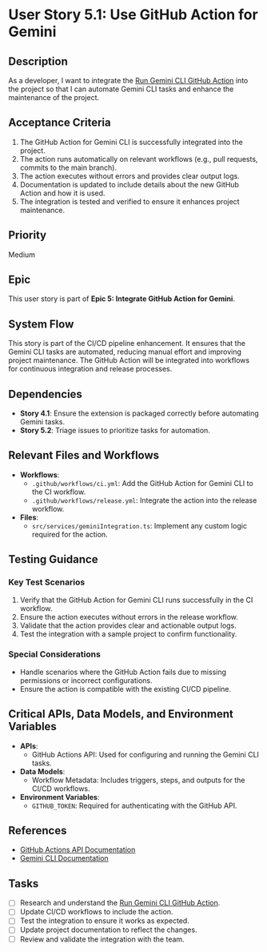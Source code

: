 # User Story 5.1: Use GitHub Action for Gemini

## Description

As a developer, I want to integrate the
[Run Gemini CLI GitHub Action](https://github.com/marketplace/actions/run-gemini-cli) into the project so that I can
automate Gemini CLI tasks and enhance the maintenance of the project.

## Acceptance Criteria

1. The GitHub Action for Gemini CLI is successfully integrated into the project.
2. The action runs automatically on relevant workflows (e.g., pull requests, commits to the main branch).
3. The action executes without errors and provides clear output logs.
4. Documentation is updated to include details about the new GitHub Action and how it is used.
5. The integration is tested and verified to ensure it enhances project maintenance.

## Priority

Medium

## Epic

This user story is part of **Epic 5: Integrate GitHub Action for Gemini**.

## System Flow

This story is part of the CI/CD pipeline enhancement. It ensures that the Gemini CLI tasks are automated, reducing
manual effort and improving project maintenance. The GitHub Action will be integrated into workflows for continuous
integration and release processes.

## Dependencies

- **Story 4.1**: Ensure the extension is packaged correctly before automating Gemini tasks.
- **Story 5.2**: Triage issues to prioritize tasks for automation.

## Relevant Files and Workflows

- **Workflows**:
  - `.github/workflows/ci.yml`: Add the GitHub Action for Gemini CLI to the CI workflow.
  - `.github/workflows/release.yml`: Integrate the action into the release workflow.
- **Files**:
  - `src/services/geminiIntegration.ts`: Implement any custom logic required for the action.

## Testing Guidance

### Key Test Scenarios

1. Verify that the GitHub Action for Gemini CLI runs successfully in the CI workflow.
2. Ensure the action executes without errors in the release workflow.
3. Validate that the action provides clear and actionable output logs.
4. Test the integration with a sample project to confirm functionality.

### Special Considerations

- Handle scenarios where the GitHub Action fails due to missing permissions or incorrect configurations.
- Ensure the action is compatible with the existing CI/CD pipeline.

## Critical APIs, Data Models, and Environment Variables

- **APIs**:
  - GitHub Actions API: Used for configuring and running the Gemini CLI tasks.
- **Data Models**:
  - Workflow Metadata: Includes triggers, steps, and outputs for the CI/CD workflows.
- **Environment Variables**:
  - `GITHUB_TOKEN`: Required for authenticating with the GitHub API.

## References

- [GitHub Actions API Documentation](https://docs.github.com/en/rest/actions)
- [Gemini CLI Documentation](https://github.com/gemini-cli/docs)

## Tasks

- [ ] Research and understand the [Run Gemini CLI GitHub Action](https://github.com/marketplace/actions/run-gemini-cli).
- [ ] Update CI/CD workflows to include the action.
- [ ] Test the integration to ensure it works as expected.
- [ ] Update project documentation to reflect the changes.
- [ ] Review and validate the integration with the team.
